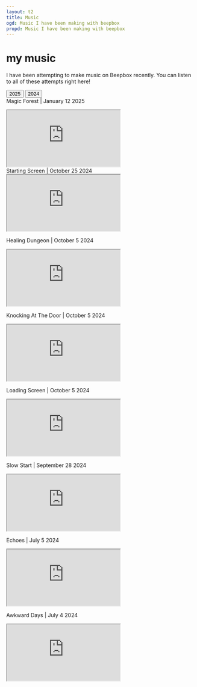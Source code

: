 ```yaml
---
layout: t2
title: Music
ogd: Music I have been making with beepbox
propd: Music I have been making with beepbox
---
```


# my music

I have been attempting to make music on Beepbox recently. You can listen to all of these attempts right here!
    <div class="tab">
        <button class="tablinks" onclick="openCity(event, '2025')" id="defaultOpen">
        2025
       </button>
        <button class="tablinks" onclick="openCity(event, '2024')">
        2024
       </button>    </div>
                <div id="2025" class="tabcontent">
Magic Forest | January 12 2025
<iframe class="music" src="https://www.beepbox.co/player/#song=9n41s7k0l00e0ft1Ua7g0fj07r1i0o4323T7v1u20f51562jb0s22nb2l3q0x20p41402d08H_SRJ5JIBxAAAAkh8IcE3c01c16c16T7v4u20f51562jb0s22nb2l3q0x20p41402d08H_SRJ5JIBxAAAAkh8IcE3c01c16c16T0v1u98f10i7q83231d4aw5h2E0T7v1u23f10q4q011d08H_RRtrAyAAAsArrh3IaE0T4v1uf0f0q011z6666ji8k8k3jSBKSJJAArriiiiii07JCABrzrrrrrrr00YrkqHrsrrrrjr005zrAqzrjzrrqr1jRjrqGGrrzsrsA099ijrABJJJIAzrrtirqrqjqixzsrAjrqjiqaqqysttAJqjikikrizrHtBJJAzArzrIsRCITKSS099ijrAJS____Qg99habbCAYrDzh00E0b004i8P8x40000h4h4h4g0000000000000i4x8i4x8i0icN944zci4wp22FFEYzg3d7wwAqqfGzbi8YGHfi8YIzMb2fDGYDOf9GOW8YCzeUzPWIL2fAacSOfbFOH8YyDaMzOGcLOc4LjhZ6ngpt1BQ4o00FJvni4zjFkRkwkRUwIFLFGFGQGqqGqGqJiBXnBws0CLcpHPvOJXKXcRbcPv_cSJOJTsRjhWcM0"></iframe>
                </div>
                <div id="2024" class="tabcontent">
Starting Screen | October 25 2024
<iframe class="music" src="https://www.beepbox.co/player/#song=9n41s5k0l00e0bt2ma7g0fj07r1i0o4323T5v1u42f0qwx10l511d03H_RBHBziiii9998h0E1b7T5v1u50f0qwx10p511d08H-JJAArrqiih999h0E1b6T1v1u36f0qwx10n511d08A0F0B0Q06e0Pb330E3bi617626T5v1ua1f62ge2ec2f02j01960meq83432d38HT-Iqijriiiih99h0E0T3v3ugef0q0x10l51d08S9aiiqjriHSDSSKIE1bab4h8Qd5hj00004x8Qd3g0000i4zgQd000000i4x8i000h4h4h4h4000p235FEYkhOh7mnRBZh7mhRAug4tp7mhR4tp714tx7mhWN7ihQAttx7ohQAtpvH4th7khR4tN7knSmlieGEzI8XryeAzHJI8Xxjq-4wGEfiHFAtaGCLkGFH2CzN1vjknRi9v9MxvlE5ZlpvrmnRR5YDH5ZtxvpmnRSBZmMnSl5ZBpvngnSxjtfHE70agaqYUnM1vinQBU0"></iframe>

Healing Dungeon | October 5 2024
<iframe class="music" src="https://www.beepbox.co/player/#song=9n31s5k0l00e0ft2ma7g0jj07r1i0o432T1v1u30f0qwx10r511d08A9F4B0Q19e4Pb631E3b7626637T7v1u23f10q4q011d08H_RRtrAyAAAsArrh3IaE0T1v1u40f0qwx10r511d08A4F2B6Q0068Pf624E2b676T3v5ugef0q0x10l51d08S9aiiqjriHSDSSKIE1bab4x8j4N8i4Nc0018j4xci4N8j000h4h4h4h4h4g004h4h4h4h4h4000p21sBWqfaH2-AzAyeEzA2eAzBZh78At97mhRAt97ihWh7nihRkAttth7mhRAoarnRRQzlFlllpdlnm2CRZl0id82CRN1vji0"></iframe>

Knocking At The Door | October 5 2024
<iframe class="music" src="https://www.beepbox.co/player/#song=9n31s0k0l00e0bt2ma7g0fj07r1i0o432T1v1u16f0q00d03A0F0B0Q0000Pff00E1617T1v1u18f0q00d23A0F0B0Q0000Pf600E1617T1v1u25f0q0w10v3d08A5F4B0Q000dPc696E2b8638T3v1ugaf0qwx10i611d08SarABJSSSSSRJIAzE1b6b4ygPgy4P000icx8O4z80018O4z8icw004i4i4i4i000p22dFEYFiJ97c1724tV7ihR4tx7LlnRS4tlBBtx7mhR4uBnplpohSm4tdx7onWlltdh7nihRkR4ttp65dHUWKCL996CHmFGF1pJv33lVk7nuP4zBSlTGNlJtSo2nFHN2OCALJbVvjljinTBU0"></iframe>

Loading Screen | October 5 2024
<iframe class="music" src="https://www.beepbox.co/player/#song=9n31s7k0l00e09t22a7g0fj07r1i0o432T7v1u20f51562jb0s22nb2l3q0x20p41402d08H_SRJ5JIBxAAAAkh8IcE3c01c16c16T7v1u20f51562jb0s22nb2l3q0x20p41402d08H_SRJ5JIBxAAAAkh8IcE3c01c16c16T7v1u20f51562jb0s22nb2l3q0x20p41402d08H_SRJ5JIBxAAAAkh8IcE3c01c16c16T2v1u15f10w4qw02d03w0E0b4icN4zc0000i8P4ycM00014h000000004x8i4x80000p21xFEY8hO5170S4ttlh7ihR4uMhQAtddh7npnjpjohWkAhQRlAth7prnmhRR0FJvlnMdmB0llqBlto02CL8kQRQRkRqldRdldl80"></iframe>

Slow Start | September 28 2024
<iframe class="music" src="https://www.beepbox.co/player/#song=9n31s5k0l00e0at2ma7g0fj07r1i0o432T1v1uc4f0q8111d23A0F4B4Q5000Pff00E0T5v2ua1f62ge2ec2f02j01960meq83432d38HT-Iqijriiiih99h0E0T7v1u26f21842uaq011d07H_-CSQBKRKRJJJJh0IbE0T3v5ugef0q0x10l51d08S9aiiqjriHSDSSKIE1bab4x8jhkl0000i4x0i4x00018O44djg00000000000000p228FE-xHMxv8CL0B-EqZpvkqZpvGidtdlBBdltBdltBeEhIQvnAqqfEzOG8YwzOxieKOf88Z0zOu8Xc8YMzPc8Xc8WF8YIz5dQeGjtrEWm00kT7V8bX2_ibU4LR2-ALR2-QLQy-EL00"></iframe>

Echoes | July 5 2024
<iframe class="music" src="https://www.beepbox.co/player/#song=9n31s3k0l00e0ct2ma7g0fj07r1i0o432T7v1u23f10q4q011d08H_RRtrAyAAAsArrh3IaE0T5v1ua1f62ge2ec2f02j01960meq83432d38HT-Iqijriiiih99h0E0T1v1u27f0q0w10x4d03A0F2B6Q4190Pf640E2b777T3v3ugef0q0x10l51d08S9aiiqjriHSDSSKIE1bab018i43gQc00000018Qd0014h8y0000004h4h4h4h000p223Aqqfa2ejIAWqyeAzG8Wi-hQMtV7ohS4tx7uhR5-FjihRit97mhQAthBOeAzGH8WOeAzFH8WOY9NWrbZFF8YCwWGF8zM2KIzGFQbaWyeAarnRQ7jvElRl0kSm82eQzF8Wic0"></iframe>

Awkward Days | July 4 2024
<iframe class="music" src="https://www.beepbox.co/player/#song=9n31s0k0l00e07t2ma7g0fj07r1i0o432T1v1u83f0q8z10q5231d03AbF6B2Q0572P9995E2b273T1v3ucaf0q0x10r71d23A1F0B9Q2030Pef20E3b96287gT1v5u62f0qwx10s811d08A0F0B0Q00adPfe39E4b761862863bT2v4u15f10w4qw02d03w0E0b4i4icM00000h4h000000014h400000004h8x4g00000p216FH-1v1BYGnMpvFllBZtt9vE4t97mhRAsCnw002CFe2S2QyM0JMJoJhyWhjmkRyRBdhjma0"></iframe>
</div>
